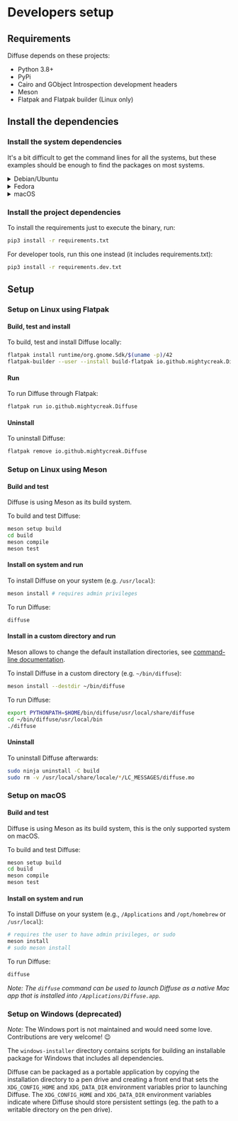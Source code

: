# Developers setup

## Requirements

Diffuse depends on these projects:

* Python 3.8+
* PyPi
* Cairo and GObject Introspection development headers
* Meson
* Flatpak and Flatpak builder (Linux only)

## Install the dependencies

### Install the system dependencies

It's a bit difficult to get the command lines for all the systems, but these
examples should be enough to find the packages on most systems.

<details>
    <summary>Debian/Ubuntu</summary>

```sh
sudo apt install python3-pip libcairo2-dev libgirepository1.0-dev meson flatpak flatpak-builder
```

_Note: Tested on Debian 11 (Buster) and Ubuntu 20.04 (Focal)_
</details>
<details>
    <summary>Fedora</summary>

```sh
sudo dnf install python-pip cairo-devel cairo-gobject-devel meson flatpak flatpak-builder
```

_Note: Tested on Fedora 36_
</details>

<details>
    <summary>macOS</summary>

On Mac, all dependencies can be installed using [Homebrew](https://docs.brew.sh/):

```sh
brew install meson python3 py3cairo pygobject3 gtk+3 librsvg
```

_Note: Tested on macOS 12.5 (Monterey)_
</details>

### Install the project dependencies

To install the requirements just to execute the binary, run:

```sh
pip3 install -r requirements.txt
```

For developer tools, run this one instead (it includes requirements.txt):

```sh
pip3 install -r requirements.dev.txt
```

## Setup

### Setup on Linux using Flatpak

#### Build, test and install

To build, test and install Diffuse locally:

```sh
flatpak install runtime/org.gnome.Sdk/$(uname -p)/42
flatpak-builder --user --install build-flatpak io.github.mightycreak.Diffuse.yml
```

#### Run

To run Diffuse through Flatpak:

```sh
flatpak run io.github.mightycreak.Diffuse
```

#### Uninstall

To uninstall Diffuse:

```sh
flatpak remove io.github.mightycreak.Diffuse
```

### Setup on Linux using Meson

#### Build and test

Diffuse is using Meson as its build system.

To build and test Diffuse:

```sh
meson setup build
cd build
meson compile
meson test
```

#### Install on system and run

To install Diffuse on your system (e.g. `/usr/local`):

```sh
meson install # requires admin privileges
```

To run Diffuse:

```sh
diffuse
```

#### Install in a custom directory and run

Meson allows to change the default installation directories, see
[command-line documentation](https://mesonbuild.com/Commands.html#configure).

To install Diffuse in a custom directory (e.g. `~/bin/diffuse`):

```sh
meson install --destdir ~/bin/diffuse
```

To run Diffuse:

```sh
export PYTHONPATH=$HOME/bin/diffuse/usr/local/share/diffuse
cd ~/bin/diffuse/usr/local/bin
./diffuse
```

#### Uninstall

To uninstall Diffuse afterwards:

```sh
sudo ninja uninstall -C build
sudo rm -v /usr/local/share/locale/*/LC_MESSAGES/diffuse.mo
```

### Setup on macOS

#### Build and test

Diffuse is using Meson as its build system, this is the only supported system on macOS.

To build and test Diffuse:

```sh
meson setup build
cd build
meson compile
meson test
```

#### Install on system and run

To install Diffuse on your system (e.g., `/Applications` and `/opt/homebrew` or `/usr/local`):

```sh
# requires the user to have admin privileges, or sudo
meson install
# sudo meson install
```

To run Diffuse:

```sh
diffuse
```

_Note: The `diffuse` command can be used to launch Diffuse as a native Mac app that is installed into `/Applications/Diffuse.app`._

### Setup on Windows (deprecated)

_Note:_ The Windows port is not maintained and would need some love.
Contributions are very welcome! 😉

The `windows-installer` directory contains scripts for building an installable
package for Windows that includes all dependencies.

Diffuse can be packaged as a portable application by copying the installation
directory to a pen drive and creating a front end that sets the
`XDG_CONFIG_HOME` and `XDG_DATA_DIR` environment variables prior to launching
Diffuse.  The `XDG_CONFIG_HOME` and `XDG_DATA_DIR` environment variables
indicate where Diffuse should store persistent settings (eg. the path to a
writable directory on the pen drive).
